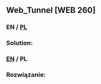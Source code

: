 ## Web_Tunnel [WEB 260]

>

### EN / [PL](#rozwiązanie)

### Solution:

### [EN](#solution) / PL

### Rozwiązanie:
